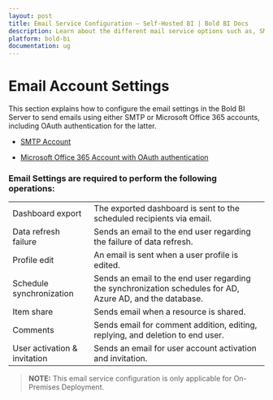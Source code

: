 ```yaml
---
layout: post
title: Email Service Configuration – Self-Hosted BI | Bold BI Docs
description: Learn about the different mail service options such as, SMTP and Microsoft Office 365 that are supported in Bold BI.
platform: bold-bi
documentation: ug
---
```


# Email Account Settings

This section explains how to configure the email settings in the Bold BI Server to send emails using either SMTP or Microsoft Office 365 accounts, including OAuth authentication for the latter.
* [SMTP Account](/site-administration/email-settings/configuration/smtp-account/)

* [Microsoft Office 365 Account with OAuth authentication](/site-administration/email-settings/configuration/office-365-account/)

### Email Settings are required to perform the following operations:
<table>
<tr>
    <td>Dashboard export</td>
    <td>The exported dashboard is sent to the scheduled recipients via email.</td>
</tr>
<tr>
    <td>Data refresh failure</td>
    <td>Sends an email to the end user regarding the failure of data refresh.</td>
</tr>
<tr>
    <td>Profile edit</td>
    <td>An email is sent when a user profile is edited.</td>
</tr>
<tr>
    <td>Schedule synchronization</td>
    <td>Sends an email to the end user regarding the synchronization schedules for AD, Azure AD, and the database.</td>
</tr>
<tr>
    <td>Item share</td>
    <td>Sends email when a resource is shared.</td>
</tr>
<tr>
    <td>Comments</td>
    <td>Sends email for comment addition, editing, replying, and deletion to end user.</td>
</tr>
<tr>
    <td>User activation & invitation</td>
    <td>Sends an email for user account activation and invitation.</td>
</tr>
</table>

> **NOTE:** This email service configuration is only applicable for On-Premises Deployment.